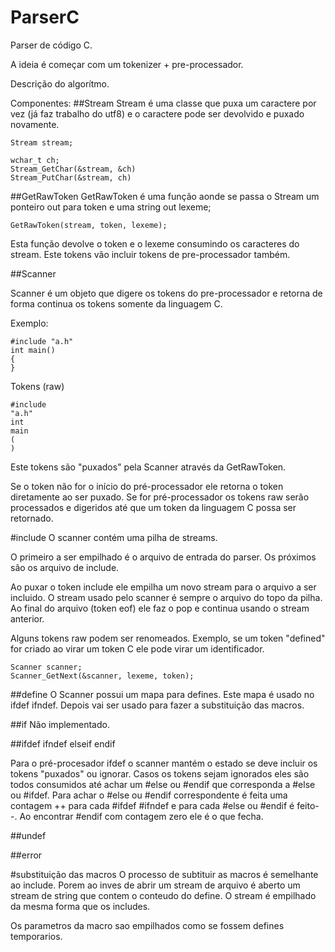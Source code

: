 # ParserC

Parser de código C.

A ideia é começar com um tokenizer + pre-processador.

Descrição do algorítmo.

Componentes:
##Stream
Stream é uma classe que puxa um caractere  por vez (já faz trabalho do utf8) e o caractere pode ser devolvido e puxado novamente.

```
Stream stream;

wchar_t ch;
Stream_GetChar(&stream, &ch)
Stream_PutChar(&stream, ch)
```
##GetRawToken
GetRawToken é uma função aonde se passa o Stream um ponteiro out para token e uma string out lexeme;

```
GetRawToken(stream, token, lexeme);
```
Esta função devolve o token e o lexeme consumindo os caracteres do stream.
Este tokens vão incluir tokens de pre-processador também.

##Scanner

Scanner é um objeto que digere os tokens do pre-processador e retorna de forma continua os tokens somente da linguagem C.

Exemplo:
```
#include "a.h"
int main()
{
}
```

Tokens (raw)

```
#include
"a.h"
int
main
(
)
```

Este tokens são "puxados" pela Scanner através da GetRawToken.

Se o token não for o início do pré-processador ele retorna o token diretamente ao ser puxado.
Se for pré-processador os tokens raw serão processados e digeridos até que um token da linguagem C possa ser retornado.

#include
O scanner contém uma pilha de streams.

O primeiro a ser empilhado é o arquivo de entrada do parser. Os próximos são os arquivo de include.

Ao puxar o token include ele empilha um novo stream para o arquivo a ser incluido. O stream usado pelo scanner é sempre o arquivo do topo da pilha. Ao final do arquivo (token eof) ele faz o pop e continua usando o stream anterior.

Alguns tokens raw podem ser renomeados. Exemplo, se um token "defined" for criado ao virar um token C ele pode virar um identificador.

```
Scanner scanner;
Scanner_GetNext(&scanner, lexeme, token);
```

##define
O Scanner possui um mapa para defines. Este mapa é usado no ifdef ifndef.
Depois vai ser usado para fazer a substituição das macros.

##if
Não implementado.

##ifdef ifndef elseif endif

Para o pré-procesador ifdef o scanner mantém o estado se deve incluir os tokens "puxados" ou ignorar.
Casos os tokens sejam ignorados eles são todos consumidos até achar um #else ou #endif que corresponda a #else ou #ifdef.
Para achar o #else ou #endif correspondente é feita uma contagem ++ para cada #ifdef #ifndef e para cada #else ou #endif  é feito--.
Ao encontrar #endif com contagem zero ele é o que fecha.


##undef

##error


#substituição das macros
O processo de subtituir as macros é semelhante ao include. Porem ao inves de abrir um stream de arquivo é aberto um stream de string que contem o conteudo do define. O stream é empilhado da mesma forma que os includes.

Os parametros da macro sao empilhados como se fossem defines temporarios.

